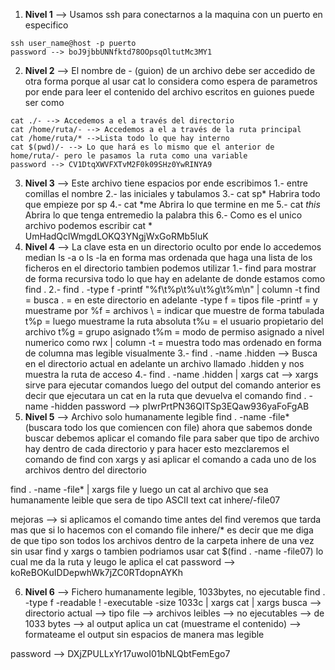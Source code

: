 1. **Nivel 1** --> 
Usamos ssh para conectarnos a la maquina con un puerto en especifico
~~~
ssh user_name@host -p puerto
password --> boJ9jbbUNNfktd78OOpsqOltutMc3MY1
~~~
2. **Nivel 2** -->
El nombre de - (guion) de un archivo debe ser accedido de otra forma porque al usar cat lo considera como espera de parametros por ende para leer el contenido del archivo escritos en guiones puede ser como
~~~
cat ./- --> Accedemos a el a través del directorio
cat /home/ruta/- --> Accedemos a el a través de la ruta principal
cat /home/ruta/* -->Lista todo lo que hay interno
cat $(pwd)/- --> Lo que hará es lo mismo que el anterior de home/ruta/- pero le pasamos la ruta como una variable
password --> CV1DtqXWVFXTvM2F0k09SHz0YwRINYA9
~~~
3. **Nivel 3** --> Este archivo tiene espacios por ende escribimos 
1.- entre comillas el nombre 
2.- las iniciales y tabulamos
3.- cat sp* Habrira todo que empieze por sp
4.- cat *me Abrira lo que termine en me 
5.- cat *this* Abrira lo que tenga entremedio la palabra this
6.- Como es el unico archivo podemos escribir cat *
UmHadQclWmgdLOKQ3YNgjWxGoRMb5luK
4. **Nivel 4** --> La clave esta en un directorio oculto por ende lo accedemos median ls -a o ls -la en forma mas ordenada que haga una lista de los ficheros en el directorio
tambien podemos utilizar 
1.- find para mostrar de forma recursiva todo lo que hay en adelante de donde estamos como find .
2.- find . -type f -printf "%f\t%p\t%u\t%g\t%m\n" | column -t
find = busca
. = en este directorio en adelante
-type f = tipos file
-printf = y muestrame por
%f = archivos
\ = indicar que muestre de forma tabulada
t%p = luego muestrame la ruta absoluta
t%u = el usuario propietario del archivo
t%g = grupo asignado
t%m = modo de permiso asignado a nivel numerico como rwx
| column -t = muestra todo mas ordenado en forma de columna mas legible visualmente
3.- find . -name .hidden --> Busca en el directorio actual en adelante un archivo llamado .hidden y nos muestra la ruta de acceso
4.- find . -name .hidden | xargs cat --> xargs sirve para ejecutar comandos luego del output del comando anterior es decir que ejecutara un cat en la ruta que devuelva el comando find . -name -hidden
password --> pIwrPrtPN36QITSp3EQaw936yaFoFgAB
5. **Nivel 5** --> Archivo solo humanamente legible 
find . -name -file* (buscara todo los que comiencen con file)
ahora que sabemos donde buscar debemos aplicar el comando file para saber que tipo de archivo hay dentro de cada directorio y para hacer esto mezclaremos el comando de find con xargs y asi aplicar el comando a cada uno de los archivos dentro del directorio

find . -name -file* | xargs file
y luego un cat al archivo que sea humanamente leible que sera de tipo ASCII text
cat inhere/-file07

mejoras --> si aplicamos el comando time antes del find veremos que tarda mas que si lo hacemos con el comando file inhere/* es decir que me diga de que tipo son todos los archivos dentro de la carpeta inhere de una vez sin usar find y xargs
o tambien podriamos usar cat $(find . -name -file07) lo cual me da la ruta y leugo le aplica el cat
password --> koReBOKuIDDepwhWk7jZC0RTdopnAYKh


6. **Nivel 6** --> Fichero humanamente legible, 1033bytes, no ejecutable
find . -type f -readable ! -executable -size 1033c | xargs cat | xargs
busca --> 
directorio actual --> 
tipo file --> 
archivos leibles --> 
no ejecutables --> 
de 1033 bytes --> 
al output aplica un cat (muestrame el contenido) --> 
formateame el output sin espacios de manera mas legible 

password --> DXjZPULLxYr17uwoI01bNLQbtFemEgo7